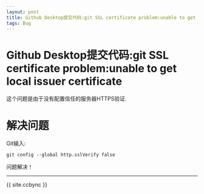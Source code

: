 ```yaml
---
layout: post
title: Github Desktop提交代码:git SSL certificate problem:unable to get local issuer certificate
tags: Bug
---
```


# Github Desktop提交代码:git SSL certificate problem:unable to get local issuer certificate

这个问题是由于没有配置信任的服务器HTTPS验证.

# 解决问题

Git输入:

```
git config --global http.sslVerify false
```

问题解决！

--------------------

{{ site.ccbync }}
